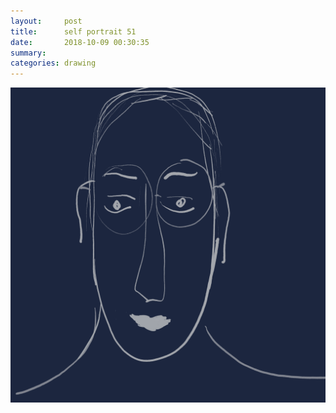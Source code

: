 ```yaml
---
layout:     post
title:      self portrait 51
date:       2018-10-09 00:30:35
summary:    
categories: drawing
---
```

![self portrait 51](/images/diary/self-portrait-51.png "the recurring question: but what's the purpose?")
